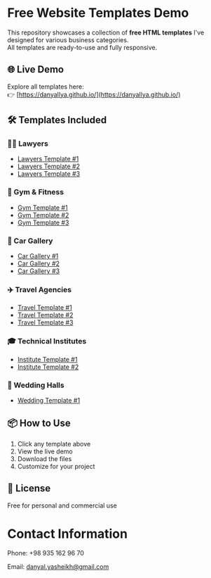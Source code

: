 # Free Website Templates Demo

This repository showcases a collection of **free HTML templates** I've designed for various business categories.  
All templates are ready-to-use and fully responsive.

## 🌐 Live Demo
Explore all templates here:  
👉 [https://danyallya.github.io/](https://danyallya.github.io/)

## 🛠️ Templates Included

### 🧑‍⚖️ Lawyers
- [Lawyers Template #1](lawyers1/index.html)
- [Lawyers Template #2](lawyers3/index.html)
- [Lawyers Template #3](lawyers4/index.html)

### 💪 Gym & Fitness
- [Gym Template #1](GymFit/index.html)
- [Gym Template #2](Fitness/index.html)
- [Gym Template #3](PerfectGym/perfect-gym.html)

### 🚗 Car Gallery
- [Car Gallery #1](car1/index.html)
- [Car Gallery #2](car2/index.html)
- [Car Gallery #3](car3/index.html)

### ✈️ Travel Agencies
- [Travel Template #1](air/index.html)
- [Travel Template #2](air2/index.html)
- [Travel Template #3](air3/index.html)

### 🎓 Technical Institutes
- [Institute Template #1](technical/index.html)
- [Institute Template #2](technical2/index.html)

### 🎉 Wedding Halls
- [Wedding Template #1](wedding1/index.html)

## 📦 How to Use
1. Click any template above
2. View the live demo
3. Download the files
4. Customize for your project

## 📜 License
Free for personal and commercial use 



# Contact Information

Phone: +98 935 162 96 70

Email: danyal.yasheikh@gmail.com


